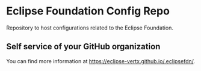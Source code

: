 # Eclipse Foundation Config Repo

Repository to host configurations related to the Eclipse Foundation.

## Self service of your GitHub organization

You can find more information at <https://eclipse-vertx.github.io/.eclipsefdn/>.
